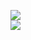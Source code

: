 [![](https://img.shields.io/badge/Made%20With-Github%20Spray-lightgrey.svg?style=for-the-badge&logo=github)](https://github.com/Annihil/github-spray#4752)  
[![](https://i.imgur.com/2DrTn0Z.gif)](https://github.com/Annihil/github-spray)